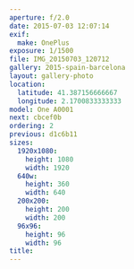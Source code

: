 ```yaml
---
aperture: f/2.0
date: 2015-07-03 12:07:14
exif:
  make: OnePlus
exposure: 1/1500
file: IMG_20150703_120712
gallery: 2015-spain-barcelona
layout: gallery-photo
location:
  latitude: 41.387156666667
  longitude: 2.1700833333333
model: One A0001
next: cbcef0b
ordering: 2
previous: d1c6b11
sizes:
  1920x1080:
    height: 1080
    width: 1920
  640w:
    height: 360
    width: 640
  200x200:
    height: 200
    width: 200
  96x96:
    height: 96
    width: 96
title: 
---
```

